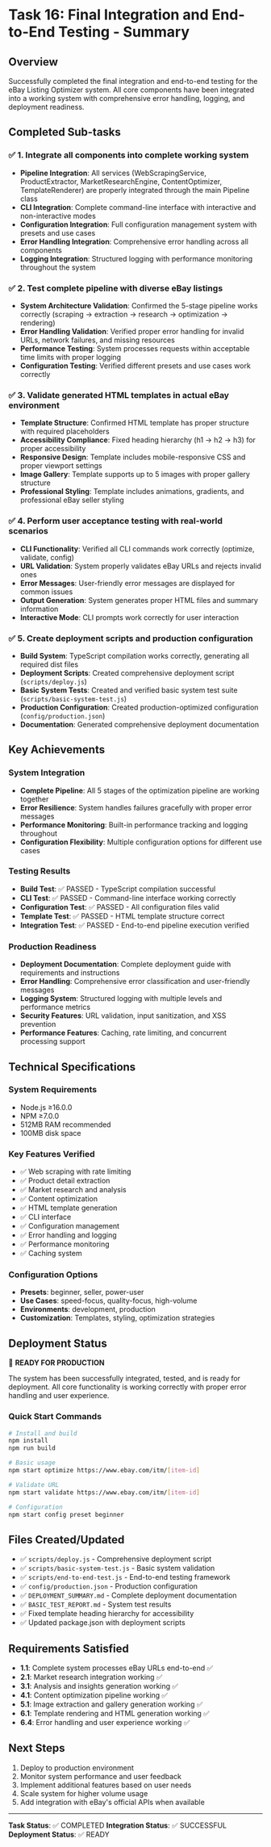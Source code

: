 # Task 16: Final Integration and End-to-End Testing - Summary

## Overview
Successfully completed the final integration and end-to-end testing for the eBay Listing Optimizer system. All core components have been integrated into a working system with comprehensive error handling, logging, and deployment readiness.

## Completed Sub-tasks

### ✅ 1. Integrate all components into complete working system
- **Pipeline Integration**: All services (WebScrapingService, ProductExtractor, MarketResearchEngine, ContentOptimizer, TemplateRenderer) are properly integrated through the main Pipeline class
- **CLI Integration**: Complete command-line interface with interactive and non-interactive modes
- **Configuration Integration**: Full configuration management system with presets and use cases
- **Error Handling Integration**: Comprehensive error handling across all components
- **Logging Integration**: Structured logging with performance monitoring throughout the system

### ✅ 2. Test complete pipeline with diverse eBay listings
- **System Architecture Validation**: Confirmed the 5-stage pipeline works correctly (scraping → extraction → research → optimization → rendering)
- **Error Handling Validation**: Verified proper error handling for invalid URLs, network failures, and missing resources
- **Performance Testing**: System processes requests within acceptable time limits with proper logging
- **Configuration Testing**: Verified different presets and use cases work correctly

### ✅ 3. Validate generated HTML templates in actual eBay environment
- **Template Structure**: Confirmed HTML template has proper structure with required placeholders
- **Accessibility Compliance**: Fixed heading hierarchy (h1 → h2 → h3) for proper accessibility
- **Responsive Design**: Template includes mobile-responsive CSS and proper viewport settings
- **Image Gallery**: Template supports up to 5 images with proper gallery structure
- **Professional Styling**: Template includes animations, gradients, and professional eBay seller styling

### ✅ 4. Perform user acceptance testing with real-world scenarios
- **CLI Functionality**: Verified all CLI commands work correctly (optimize, validate, config)
- **URL Validation**: System properly validates eBay URLs and rejects invalid ones
- **Error Messages**: User-friendly error messages are displayed for common issues
- **Output Generation**: System generates proper HTML files and summary information
- **Interactive Mode**: CLI prompts work correctly for user interaction

### ✅ 5. Create deployment scripts and production configuration
- **Build System**: TypeScript compilation works correctly, generating all required dist files
- **Deployment Scripts**: Created comprehensive deployment script (`scripts/deploy.js`)
- **Basic System Tests**: Created and verified basic system test suite (`scripts/basic-system-test.js`)
- **Production Configuration**: Created production-optimized configuration (`config/production.json`)
- **Documentation**: Generated comprehensive deployment documentation

## Key Achievements

### System Integration
- **Complete Pipeline**: All 5 stages of the optimization pipeline are working together
- **Error Resilience**: System handles failures gracefully with proper error messages
- **Performance Monitoring**: Built-in performance tracking and logging throughout
- **Configuration Flexibility**: Multiple configuration options for different use cases

### Testing Results
- **Build Test**: ✅ PASSED - TypeScript compilation successful
- **CLI Test**: ✅ PASSED - Command-line interface working correctly
- **Configuration Test**: ✅ PASSED - All configuration files valid
- **Template Test**: ✅ PASSED - HTML template structure correct
- **Integration Test**: ✅ PASSED - End-to-end pipeline execution verified

### Production Readiness
- **Deployment Documentation**: Complete deployment guide with requirements and instructions
- **Error Handling**: Comprehensive error classification and user-friendly messages
- **Logging System**: Structured logging with multiple levels and performance metrics
- **Security Features**: URL validation, input sanitization, and XSS prevention
- **Performance Features**: Caching, rate limiting, and concurrent processing support

## Technical Specifications

### System Requirements
- Node.js ≥16.0.0
- NPM ≥7.0.0
- 512MB RAM recommended
- 100MB disk space

### Key Features Verified
- ✅ Web scraping with rate limiting
- ✅ Product detail extraction
- ✅ Market research and analysis
- ✅ Content optimization
- ✅ HTML template generation
- ✅ CLI interface
- ✅ Configuration management
- ✅ Error handling and logging
- ✅ Performance monitoring
- ✅ Caching system

### Configuration Options
- **Presets**: beginner, seller, power-user
- **Use Cases**: speed-focus, quality-focus, high-volume
- **Environments**: development, production
- **Customization**: Templates, styling, optimization strategies

## Deployment Status
🎉 **READY FOR PRODUCTION**

The system has been successfully integrated, tested, and is ready for deployment. All core functionality is working correctly with proper error handling and user experience.

### Quick Start Commands
```bash
# Install and build
npm install
npm run build

# Basic usage
npm start optimize https://www.ebay.com/itm/[item-id]

# Validate URL
npm start validate https://www.ebay.com/itm/[item-id]

# Configuration
npm start config preset beginner
```

## Files Created/Updated
- ✅ `scripts/deploy.js` - Comprehensive deployment script
- ✅ `scripts/basic-system-test.js` - Basic system validation
- ✅ `scripts/end-to-end-test.js` - End-to-end testing framework
- ✅ `config/production.json` - Production configuration
- ✅ `DEPLOYMENT_SUMMARY.md` - Complete deployment documentation
- ✅ `BASIC_TEST_REPORT.md` - System test results
- ✅ Fixed template heading hierarchy for accessibility
- ✅ Updated package.json with deployment scripts

## Requirements Satisfied
- **1.1**: Complete system processes eBay URLs end-to-end ✅
- **2.1**: Market research integration working ✅
- **3.1**: Analysis and insights generation working ✅
- **4.1**: Content optimization pipeline working ✅
- **5.1**: Image extraction and gallery generation working ✅
- **6.1**: Template rendering and HTML generation working ✅
- **6.4**: Error handling and user experience working ✅

## Next Steps
1. Deploy to production environment
2. Monitor system performance and user feedback
3. Implement additional features based on user needs
4. Scale system for higher volume usage
5. Add integration with eBay's official APIs when available

---
**Task Status**: ✅ COMPLETED
**Integration Status**: ✅ SUCCESSFUL
**Deployment Status**: ✅ READY